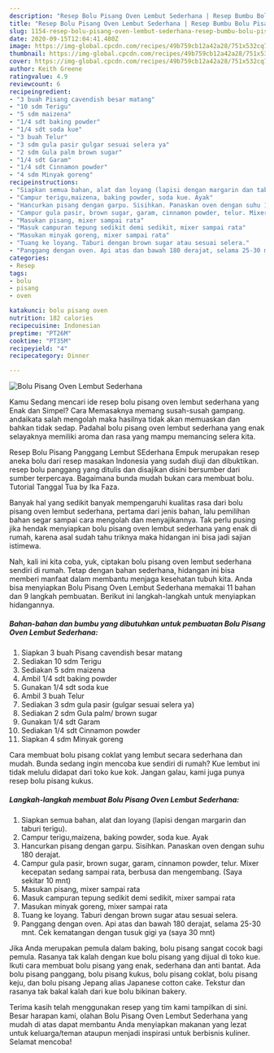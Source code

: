 ```yaml
---
description: "Resep Bolu Pisang Oven Lembut Sederhana | Resep Bumbu Bolu Pisang Oven Lembut Sederhana Yang Enak Dan Lezat"
title: "Resep Bolu Pisang Oven Lembut Sederhana | Resep Bumbu Bolu Pisang Oven Lembut Sederhana Yang Enak Dan Lezat"
slug: 1154-resep-bolu-pisang-oven-lembut-sederhana-resep-bumbu-bolu-pisang-oven-lembut-sederhana-yang-enak-dan-lezat
date: 2020-09-15T12:04:41.480Z
image: https://img-global.cpcdn.com/recipes/49b759cb12a42a28/751x532cq70/bolu-pisang-oven-lembut-sederhana-foto-resep-utama.jpg
thumbnail: https://img-global.cpcdn.com/recipes/49b759cb12a42a28/751x532cq70/bolu-pisang-oven-lembut-sederhana-foto-resep-utama.jpg
cover: https://img-global.cpcdn.com/recipes/49b759cb12a42a28/751x532cq70/bolu-pisang-oven-lembut-sederhana-foto-resep-utama.jpg
author: Keith Greene
ratingvalue: 4.9
reviewcount: 6
recipeingredient:
- "3 buah Pisang cavendish besar matang"
- "10 sdm Terigu"
- "5 sdm maizena"
- "1/4 sdt baking powder"
- "1/4 sdt soda kue"
- "3 buah Telur"
- "3 sdm gula pasir gulgar sesuai selera ya"
- "2 sdm Gula palm brown sugar"
- "1/4 sdt Garam"
- "1/4 sdt Cinnamon powder"
- "4 sdm Minyak goreng"
recipeinstructions:
- "Siapkan semua bahan, alat dan loyang (lapisi dengan margarin dan taburi terigu)."
- "Campur terigu,maizena, baking powder, soda kue. Ayak"
- "Hancurkan pisang dengan garpu. Sisihkan. Panaskan oven dengan suhu 180 derajat."
- "Campur gula pasir, brown sugar, garam, cinnamon powder, telur. Mixer kecepatan sedang sampai rata, berbusa dan mengembang. (Saya sekitar 10 mnt)"
- "Masukan pisang, mixer sampai rata"
- "Masuk campuran tepung sedikit demi sedikit, mixer sampai rata"
- "Masukan minyak goreng, mixer sampai rata"
- "Tuang ke loyang. Taburi dengan brown sugar atau sesuai selera."
- "Panggang dengan oven. Api atas dan bawah 180 derajat, selama 25-30 mnt. Cek kematangan dengan tusuk gigi ya (saya 30 mnt)"
categories:
- Resep
tags:
- bolu
- pisang
- oven

katakunci: bolu pisang oven 
nutrition: 182 calories
recipecuisine: Indonesian
preptime: "PT26M"
cooktime: "PT35M"
recipeyield: "4"
recipecategory: Dinner

---
```



![Bolu Pisang Oven Lembut Sederhana](https://img-global.cpcdn.com/recipes/49b759cb12a42a28/751x532cq70/bolu-pisang-oven-lembut-sederhana-foto-resep-utama.jpg)

Kamu Sedang mencari ide resep bolu pisang oven lembut sederhana yang Enak dan Simpel? Cara Memasaknya memang susah-susah gampang. andaikata salah mengolah maka hasilnya tidak akan memuaskan dan bahkan tidak sedap. Padahal bolu pisang oven lembut sederhana yang enak selayaknya memiliki aroma dan rasa yang mampu memancing selera kita.

Resep Bolu Pisang Panggang Lembut SEderhana Empuk merupakan resep aneka bolu dari resep masakan Indonesia yang sudah diuji dan dibuktikan. resep bolu panggang yang ditulis dan disajikan disini bersumber dari sumber terpercaya. Bagaimana bunda mudah bukan cara membuat bolu. Tutorial Tanggal Tua by Ika Faza.

Banyak hal yang sedikit banyak mempengaruhi kualitas rasa dari bolu pisang oven lembut sederhana, pertama dari jenis bahan, lalu pemilihan bahan segar sampai cara mengolah dan menyajikannya. Tak perlu pusing jika hendak menyiapkan bolu pisang oven lembut sederhana yang enak di rumah, karena asal sudah tahu triknya maka hidangan ini bisa jadi sajian istimewa.


Nah, kali ini kita coba, yuk, ciptakan bolu pisang oven lembut sederhana sendiri di rumah. Tetap dengan bahan sederhana, hidangan ini bisa memberi manfaat dalam membantu menjaga kesehatan tubuh kita. Anda bisa menyiapkan Bolu Pisang Oven Lembut Sederhana memakai 11 bahan dan 9 langkah pembuatan. Berikut ini langkah-langkah untuk menyiapkan hidangannya.

<!--inarticleads1-->

##### Bahan-bahan dan bumbu yang dibutuhkan untuk pembuatan Bolu Pisang Oven Lembut Sederhana:

1. Siapkan 3 buah Pisang cavendish besar matang
1. Sediakan 10 sdm Terigu
1. Sediakan 5 sdm maizena
1. Ambil 1/4 sdt baking powder
1. Gunakan 1/4 sdt soda kue
1. Ambil 3 buah Telur
1. Sediakan 3 sdm gula pasir (gulgar sesuai selera ya)
1. Sediakan 2 sdm Gula palm/ brown sugar
1. Gunakan 1/4 sdt Garam
1. Sediakan 1/4 sdt Cinnamon powder
1. Siapkan 4 sdm Minyak goreng


Cara membuat bolu pisang coklat yang lembut secara sederhana dan mudah. Bunda sedang ingin mencoba kue sendiri di rumah? Kue lembut ini tidak melulu didapat dari toko kue kok. Jangan galau, kami juga punya resep bolu pisang kukus. 

<!--inarticleads2-->

##### Langkah-langkah membuat Bolu Pisang Oven Lembut Sederhana:

1. Siapkan semua bahan, alat dan loyang (lapisi dengan margarin dan taburi terigu).
1. Campur terigu,maizena, baking powder, soda kue. Ayak
1. Hancurkan pisang dengan garpu. Sisihkan. Panaskan oven dengan suhu 180 derajat.
1. Campur gula pasir, brown sugar, garam, cinnamon powder, telur. Mixer kecepatan sedang sampai rata, berbusa dan mengembang. (Saya sekitar 10 mnt)
1. Masukan pisang, mixer sampai rata
1. Masuk campuran tepung sedikit demi sedikit, mixer sampai rata
1. Masukan minyak goreng, mixer sampai rata
1. Tuang ke loyang. Taburi dengan brown sugar atau sesuai selera.
1. Panggang dengan oven. Api atas dan bawah 180 derajat, selama 25-30 mnt. Cek kematangan dengan tusuk gigi ya (saya 30 mnt)


Jika Anda merupakan pemula dalam baking, bolu pisang sangat cocok bagi pemula. Rasanya tak kalah dengan kue bolu pisang yang dijual di toko kue. Ikuti cara membuat bolu pisang yang enak, sederhana dan anti bantat. Ada bolu pisang panggang, bolu pisang kukus, bolu pisang coklat, bolu pisang keju, dan bolu pisang Jepang alias Japanese cotton cake. Tekstur dan rasanya tak bakal kalah dari kue bolu bikinan bakery. 

Terima kasih telah menggunakan resep yang tim kami tampilkan di sini. Besar harapan kami, olahan Bolu Pisang Oven Lembut Sederhana yang mudah di atas dapat membantu Anda menyiapkan makanan yang lezat untuk keluarga/teman ataupun menjadi inspirasi untuk berbisnis kuliner. Selamat mencoba!
